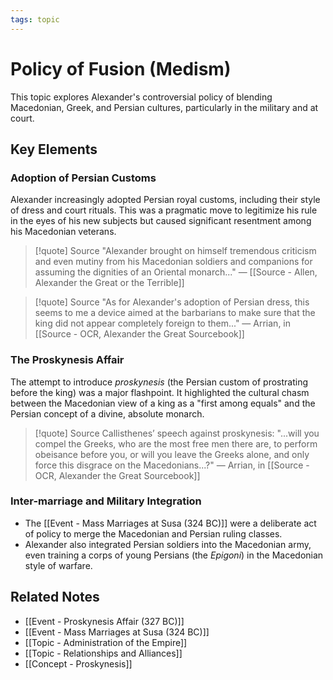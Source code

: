 ```yaml
---
tags: topic
---
```


# Policy of Fusion (Medism)

This topic explores Alexander's controversial policy of blending Macedonian, Greek, and Persian cultures, particularly in the military and at court.

## Key Elements

### Adoption of Persian Customs
Alexander increasingly adopted Persian royal customs, including their style of dress and court rituals. This was a pragmatic move to legitimize his rule in the eyes of his new subjects but caused significant resentment among his Macedonian veterans.

> [!quote] Source
> "Alexander brought on himself tremendous criticism and even mutiny from his Macedonian soldiers and companions for assuming the dignities of an Oriental monarch..."
> — [[Source - Allen, Alexander the Great or the Terrible]]

> [!quote] Source
> "As for Alexander's adoption of Persian dress, this seems to me a device aimed at the barbarians to make sure that the king did not appear completely foreign to them..."
> — Arrian, in [[Source - OCR, Alexander the Great Sourcebook]]

### The Proskynesis Affair
The attempt to introduce *proskynesis* (the Persian custom of prostrating before the king) was a major flashpoint. It highlighted the cultural chasm between the Macedonian view of a king as a "first among equals" and the Persian concept of a divine, absolute monarch.

> [!quote] Source
> Callisthenes’ speech against proskynesis: "...will you compel the Greeks, who are the most free men there are, to perform obeisance before you, or will you leave the Greeks alone, and only force this disgrace on the Macedonians...?"
> — Arrian, in [[Source - OCR, Alexander the Great Sourcebook]]

### Inter-marriage and Military Integration
- The [[Event - Mass Marriages at Susa (324 BC)]] were a deliberate act of policy to merge the Macedonian and Persian ruling classes.
- Alexander also integrated Persian soldiers into the Macedonian army, even training a corps of young Persians (the *Epigoni*) in the Macedonian style of warfare.

## Related Notes
- [[Event - Proskynesis Affair (327 BC)]]
- [[Event - Mass Marriages at Susa (324 BC)]]
- [[Topic - Administration of the Empire]]
- [[Topic - Relationships and Alliances]]
- [[Concept - Proskynesis]]
